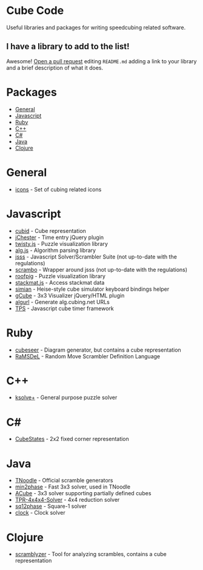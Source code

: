 # Cube Code

Useful libraries and packages for writing speedcubing related software.

## I have a library to add to the list!

Awesome!
[Open a pull request](https://github.com/cubing/cube-code/edit/gh-pages/README.md)
editing `README.md` adding a link to your library and a
brief description of what it does.

# Packages

* [General](#general)
* [Javascript](#javascript)
* [Ruby](#ruby)
* [C++](#cpp)
* [C#](#csharp)
* [Java](#java)
* [Clojure](#clojure)

# General

* [icons](https://github.com/cubing/icons) - Set of cubing related icons

# Javascript

* [cubid](https://github.com/justinj/cubid) - Cube representation
* [jChester](https://github.com/jfly/jChester) - Time entry jQuery plugin
* [twisty.js](https://github.com/cubing/twisty.js) - Puzzle visualization library
* [alg.js](https://github.com/cubing/alg.js) - Algorithm parsing library
* [jsss](https://github.com/cubing/jsss) - Javascript Solver/Scrambler Suite (not up-to-date with the regulations)
* [scrambo](https://github.com/nickcolley/scrambo) - Wrapper around jsss (not up-to-date with the regulations)
* [roofpig](https://github.com/larspetrus/roofpig) - Puzzle visualization library
* [stackmat.js](https://github.com/timhabermaas/stackmat.js) - Access stackmat data
* [simian](https://github.com/justinj/cube-simian) - Heise-style cube simulator keyboard bindings helper
* [gCube](https://github.com/molarmanful/gCube) - 3x3 Visualizer jQuery/HTML plugin
* [algurl](https://github.com/justinj/algurl) - Generate alg.cubing.net URLs
* [TPS](https://github.com/molarmanful/tps) - Javascript cube timer framework

# Ruby

* [cubeseer](https://github.com/justinj/cubeseer) - Diagram generator, but contains a cube representation
* [RaMSDeL](https://github.com/justinj/ramsdel) - Random Move Scrambler Definition Language

# C++ <a name="cpp"></a>

* [ksolve+](https://github.com/cubing/ksolve) - General purpose puzzle solver

# C&#35; <a name="csharp"></a>

* [CubeStates](https://github.com/MeepMoop/CubeStates) - 2x2 fixed corner representation

# Java

* [TNoodle](https://github.com/cubing/tnoodle) - Official scramble generators
* [min2phase](https://github.com/cs0x7f/min2phase) - Fast 3x3 solver, used in TNoodle
* [ACube](https://github.com/josef-jelinek/acube) - 3x3 solver supporting partially defined cubes
* [TPR-4x4x4-Solver](https://github.com/cs0x7f/TPR-4x4x4-Solver) - 4x4 reduction solver
* [sq12phase](https://github.com/cs0x7f/sq12phase) - Square-1 solver
* [clock](https://github.com/cs0x7f/clock) - Clock solver

# Clojure

* [scramblyzer](https://github.com/justinj/scramblyzer) - Tool for analyzing scrambles, contains a cube representation
